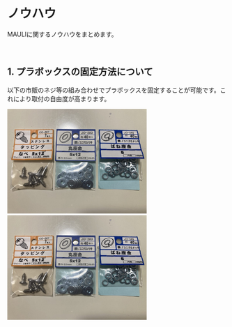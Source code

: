 # ノウハウ
MAULIに関するノウハウをまとめます。

<br>

## 1. プラボックスの固定方法について
以下の市販のネジ等の組み合わせでプラボックスを固定することが可能です。これにより取付の自由度が高まります。

<img src="https://github.com/maki-makirou/Measuring_Aquatic_Ultrasonic_Level_Instrument/blob/main/Know-how/img/IMG_6432.JPG" width="320px">　　<img src="https://github.com/maki-makirou/Measuring_Aquatic_Ultrasonic_Level_Instrument/blob/main/Know-how/img/IMG_6432.JPG" width="320px">

<br>
